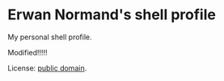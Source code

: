 # Erwan Normand's shell profile

My personal shell profile.

Modified!!!!!

License: [public domain](LICENSE).
